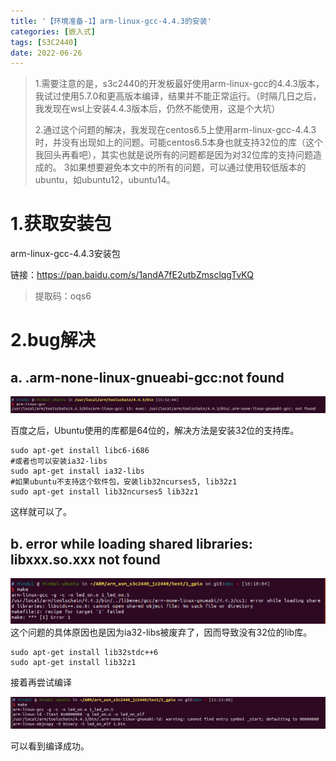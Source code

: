 ```yaml
---
title: '【环境准备-1】arm-linux-gcc-4.4.3的安装'
categories: [嵌入式]
tags: [S3C2440]
date: 2022-06-26
---
```

> 1.需要注意的是，s3c2440的开发板最好使用arm-linux-gcc的4.4.3版本，我试过使用5.7.0和更高版本编译，结果并不能正常运行。（时隔几日之后，我发现在wsl上安装4.4.3版本后，仍然不能使用，这是个大坑）
> 
> 2.通过这个问题的解决，我发现在centos6.5上使用arm-linux-gcc-4.4.3时，并没有出现如上的问题。可能centos6.5本身也就支持32位的库（这个我回头再看吧），其实也就是说所有的问题都是因为对32位库的支持问题造成的。
> 3如果想要避免本文中的所有的问题，可以通过使用较低版本的ubuntu，如ubuntu12，ubuntu14。

# 1.获取安装包

arm-linux-gcc-4.4.3安装包 

链接：https://pan.baidu.com/s/1andA7fE2utbZmsclqgTvKQ 
>提取码：oqs6 

# 2.bug解决
## a. .arm-none-linux-gnueabi-gcc:not found

![](./pic/error1.png)

百度之后，Ubuntu使用的库都是64位的，解决方法是安装32位的支持库。
``` shell
sudo apt-get install libc6-i686
#或者也可以安装ia32-libs
sudo apt-get install ia32-libs
#如果ubuntu不支持这个软件包，安装lib32ncurses5, lib32z1
sudo apt-get install lib32ncurses5 lib32z1
```
这样就可以了。

## b. error while loading shared libraries: libxxx.so.xxx not found 
![](./pic/error2.png)
这个问题的具体原因也是因为ia32-libs被废弃了，因而导致没有32位的lib库。
``` shell
sudo apt-get install lib32stdc++6
sudo apt-get install lib32z1
```
接着再尝试编译

![](./pic/make_ok.png)

可以看到编译成功。